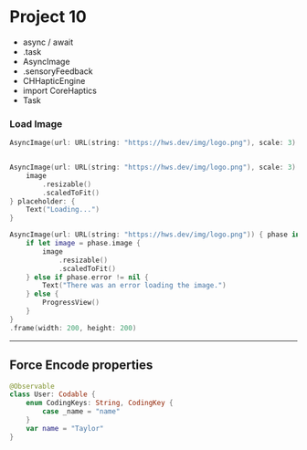 #  Project 10

- async / await
- .task
- AsyncImage
- .sensoryFeedback
- CHHapticEngine
- import CoreHaptics
- Task

### Load Image 
```swift
AsyncImage(url: URL(string: "https://hws.dev/img/logo.png"), scale: 3)


AsyncImage(url: URL(string: "https://hws.dev/img/logo.png"), scale: 3) { image in
    image
        .resizable()
        .scaledToFit()
} placeholder: {
    Text("Loading...")
}

AsyncImage(url: URL(string: "https://hws.dev/img/logo.png")) { phase in
    if let image = phase.image {
        image
            .resizable()
            .scaledToFit()
    } else if phase.error != nil {
        Text("There was an error loading the image.")
    } else {
        ProgressView()
    }
}
.frame(width: 200, height: 200)
```

---
## Force Encode properties
```swift 
@Observable
class User: Codable {
    enum CodingKeys: String, CodingKey {
        case _name = "name"
    }
    var name = "Taylor"
}
```
